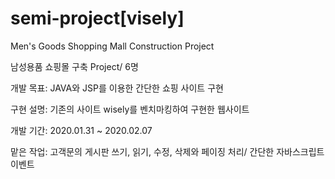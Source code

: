 # semi-project[visely]
Men's Goods Shopping Mall Construction Project

남성용품 쇼핑몰 구축 Project/ 6명

개발 목표: JAVA와 JSP를 이용한 간단한 쇼핑 사이트 구현

구현 설명: 기존의 사이트 wisely를 벤치마킹하여 구현한 웹사이트

개발 기간: 2020.01.31 ~ 2020.02.07

맡은 작업: 고객문의 게시판 쓰기, 읽기, 수정, 삭제와 페이징 처리/ 간단한 자바스크립트 이벤트
